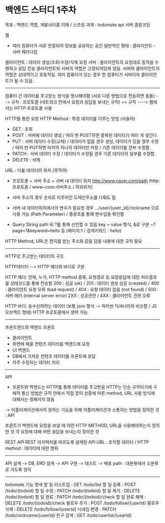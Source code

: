 백엔드 스터디 1주차
==============================
목표 : 백엔드 역할, 개발사이클 이해 / 스프링
과제 : todomate api 서버 클론코딩

웹
- 여러 컴퓨터가 서로 연결되어 정보를 공유하는 공간
일반적인 형태 : 클라이언트 - 서버 패러다임

클라이언트 : 데이터 생성/조회/수정/삭제 요청
서버 : 클라이언트의 요청대로 동작을 수행하고 응답 전송
클라이언트와 서버의 역할은 고정되어있찌 않음. 서버와 클라이언트의 역할은 상대적이고 유동적임. 여러 컴퓨터가 있는 경우 한 컴퓨터가 서버이자 클라이언트가 될 수 있음.


---------------------------------------


컴퓨터 간 데이터를 주고받는 방식을 명시해야함 (서로 다른 방법으로 전송하면 충돌)
--> 규칙 : 프로토콜 (네트워크 안에서 요청과 응답을 보내는 규칙) == 규칙
----> 웹에서는 HTTP 프로토콜 사용

HTTP를 통한 요청
HTTP Method : 특정 데이터를 다루는 방법 (서술어)
 - GET : 조회
 - POST : 서버에 데이터 생성 / 여러 번 POST하면 중복된 데이터가 여러 개 생긴다.
 - PUT : 서버 데이터 수정(교체) / 데이터가 없을 경우 생성, 데이터가 있을 경우 수정 / 여러 번 PUT하면 마지막 하나의 데이터만 저장 / 기존 데이터를 전부 수정함.
 - PATCH : 서버 데이터 수정 / 데이터가 수정될 경우 기존 데이터의 일부를 수정함.
 - DELETE : 삭제
 
URL : 다룰 데이터의 위치 (목적어)
 - 프로토콜 + 서버 주소 + 서버 내 데이터 위치
 http://www.naver.com/path (http:프로토콜 / www~com:서버주소 / 하위위치)
 - 서버 주소의 경우 숫자로 이루어진 도메인주소를 다뤄도 됨

 - 서버 내 데이터위치에서의 변수가 필요한 경우
 .../user/{user_id}/nickname 으로 사용 가능 (Path Parameter) / 중괄호를 통해 변수임을 확인함

 - Query String
 path 뒤 ?를 통해 선언할 수 있음
 key = value 형식, &로 구분
 ~?page=1&keyword=hello 등 (페이지:1 / 검색키워드 : hello)

HTTP Method, URL은 편지를 받는 주소와 같음
담을 내용에 대한 규칙 필요


------------------------------------------

HTTP로 주고받는 데이터의 구조

HTTP데이터 --> HTTP 헤더와 바디로 구분

HTTP 헤더:
언제, 누가, HTTP method 종류, 요청경로 등
요청응답에 대한 처리결과를 상태코드를 통해 전송함
200 : 성공 (ok) / 201 : 데이터 생성 성공 (created) / 400 : 클라이언트 요청 오류 (bad request) / 404 : 요청 데이터 없음 (not found) / 500 : 서버 에러 (internal server error)
2XX : 성공관련 / 4XX : 클라이언트 관련 오류

HTTP 바디:
송수신하려는 데이터 (보통 json 형식 -> 파이썬 딕셔너리와 비슷함 / JS 오브젝트 형태)
HTTP 프로토콜에서 생략 가능

---------------------------------

프론트엔드와 백엔드
프론트
 - 클라이언트
 - 화면에 채울 컨텐츠 데이터를 백엔드에 요청
 - UI
백엔드
 - DB에서 가져온 컨텐츠 데이터를 프론트에 응답
 - 자주 수정되는 데이터 처리

-------------------------------------

API
- 프론트와 백엔드는 HTTP를 통해 데이터를 주고받음
HTTP는 단순 규칙이기에 구체적 통신 방법은 규칙 안에서 직접 정의
상황에 따른 method, URL 사용 방식에 대해서는 정해지지 않음

-> 어플리케이션에서의 원하는 기능을 위해 어플리케이션과 소통하는 방법을 정의한 것 : API

프론트가 백엔드에 요청을 보낼 때
어떤 HTTP METHOD, URL을 사용해야하는지 정의한 것
각 요청에 대해 어떤 응답을 보내는지 정의한 것


REST API
REST 아키텍처를 따르도록 설계된 API
URL : 조작할 데이터 / HTTP method : 데이터에 대한 행위

----------------------------------------

API 설계 -> DB, ERD 설계 -> API 구현 -> 테스트 -> 배포
path : 대분류에서 소분류로 가도록 정의


---------------------------------

todomate 기능 명세
할 일 리스트업 : GET /todo/list
할 일 등록 : POST /todo/{todoid}
할 일 수정 : PATCH /todo/{todoid}
할 일 제거 : DELETE /todo/{todoid}
할 일 완료 : PATCH /todo/{todoid}/check
할 일 완료 해제 : DELETE /todo/{todoid}/check
팔로우 추가 : POST /todo/follow/{userId}
팔로우 삭제 : DELETE /todo/follow/{userId}
닉네임 변경 : PATCH /todo/nickname/{userId}
친구 검색 : GET /todo/userlist/{userId}
